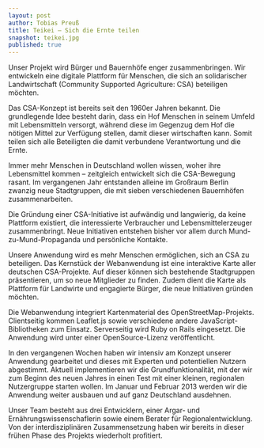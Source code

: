 ```yaml
---
layout: post
author: Tobias Preuß
title: Teikei – Sich die Ernte teilen
snapshot: teikei.jpg
published: true
---
```



Unser Projekt wird Bürger und Bauernhöfe enger zusammenbringen. Wir entwickeln eine digitale Plattform für Menschen, die sich an solidarischer Landwirtschaft (Community Supported Agriculture: CSA) beteiligen möchten.

Das CSA-Konzept ist bereits seit den 1960er Jahren bekannt. Die grundlegende Idee besteht darin, dass ein Hof Menschen in seinem Umfeld mit Lebensmitteln versorgt, während diese im Gegenzug dem Hof die nötigen Mittel zur Verfügung stellen, damit dieser wirtschaften kann. Somit teilen sich alle Beteiligten die damit verbundene Verantwortung und die Ernte.

Immer mehr Menschen in Deutschland wollen wissen, woher ihre Lebensmittel kommen – zeitgleich entwickelt sich die
CSA-Bewegung rasant. Im vergangenen Jahr entstanden alleine im Großraum Berlin zwanzig neue Stadtgruppen, die mit
sieben verschiedenen Bauernhöfen zusammenarbeiten.

Die Gründung einer CSA-Initiative ist aufwändig und langwierig, da keine Plattform existiert, die interessierte
Verbraucher und Lebensmittelerzeuger zusammenbringt. Neue Initiativen entstehen bisher vor allem durch
Mund-zu-Mund-Propaganda und persönliche Kontakte.

Unsere Anwendung wird es mehr Menschen ermöglichen, sich an CSA zu beteiligen. Das Kernstück der Webanwendung ist
eine interaktive Karte aller deutschen CSA-Projekte. Auf dieser können sich bestehende Stadtgruppen präsentieren,
um so neue Mitglieder zu finden. Zudem dient die Karte als Plattform für Landwirte und engagierte Bürger, die neue Initiativen gründen möchten.

Die Webanwendung integriert Kartenmaterial des OpenStreetMap-Projekts. Clientseitig kommen Leaflet.js sowie verschiedene andere JavaScript-Bibliotheken zum Einsatz. Serverseitig wird Ruby on Rails eingesetzt. Die Anwendung wird unter einer OpenSource-Lizenz veröffentlicht.

In den vergangenen Wochen haben wir intensiv am Konzept unserer Anwendung gearbeitet und dieses mit Experten und
potentiellen Nutzern abgestimmt. Aktuell implementieren wir die Grundfunktionalität, mit der wir zum Beginn des
neuen Jahres in einen Test mit einer kleinen, regionalen Nutzergruppe starten wollen. Im Januar und Februar 2013
werden wir die Anwendung weiter ausbauen und auf ganz Deutschland ausdehnen.

Unser Team besteht aus drei Entwicklern, einer Argar- und Ernährungswissenschaflerin sowie einem Berater für
Regionalentwicklung. Von der interdisziplinären Zusammensetzung haben wir bereits in dieser frühen Phase des
Projekts wiederholt profitiert.

